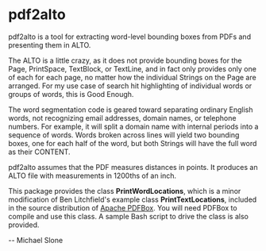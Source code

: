 pdf2alto
========

pdf2alto is a tool for extracting word-level bounding boxes from
PDFs and presenting them in ALTO.  

The ALTO is a little crazy, as it does not provide bounding boxes 
for the Page, PrintSpace, TextBlock, or TextLine, and in fact only 
provides only one of each for each page, no matter how the 
individual Strings on the Page are arranged.  For my use case of
search hit highlighting of individual words or groups of words,
this is Good Enough.  

The word segmentation code is geared toward separating ordinary
English words, not recognizing email addresses, domain names, or
telephone numbers.  For example, it will split a domain name with 
internal periods into a sequence of words.  Words broken across
lines will yield two bounding boxes, one for each half of the 
word, but both Strings will have the full word as their CONTENT.

pdf2alto assumes that the PDF measures distances in points.  It
produces an ALTO file with measurements in 1200ths of an inch.

This package provides the class **PrintWordLocations**, which is
a minor modification of Ben Litchfield's example class
**PrintTextLocations**, included in the source distribution
of [Apache PDFBox](http://pdfbox.apache.org).  You will need
PDFBox to compile and use this class.  A sample Bash script
to drive the class is also provided.

-- 
Michael Slone
